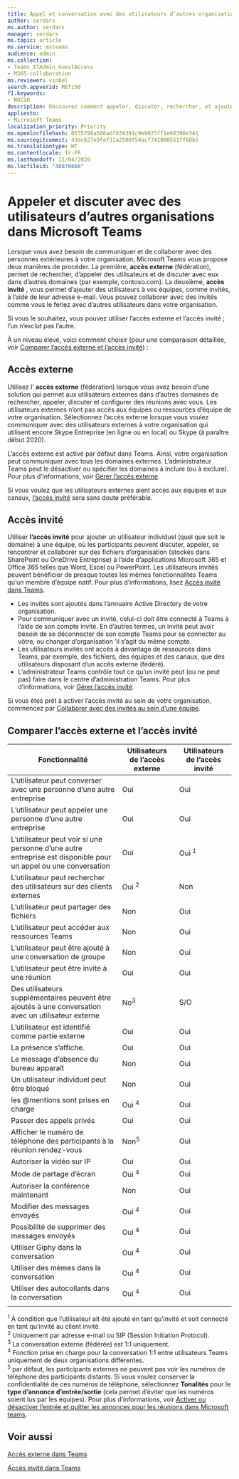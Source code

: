 ```yaml
---
title: Appel et conversation avec des utilisateurs d’autres organisations
author: serdars
ms.author: serdars
manager: serdars
ms.topic: article
ms.service: msteams
audience: admin
ms.collection:
- Teams_ITAdmin_GuestAccess
- M365-collaboration
ms.reviewer: vinbel
search.appverid: MET150
f1.keywords:
- NOCSH
description: Découvrez comment appeler, discuter, rechercher, et ajouter des utilisateurs en dehors de l’organisation dans Microsoft Teams à l’aide de l’accès externe (fédération) et de l’accès invité.
appliesto:
- Microsoft Teams
localization_priority: Priority
ms.openlocfilehash: 0535798a506adf839391c9e9075ff1e68398e341
ms.sourcegitcommit: 43dc627e9fef31a2508f54acf741000551ff68b5
ms.translationtype: HT
ms.contentlocale: fr-FR
ms.lasthandoff: 11/04/2020
ms.locfileid: "48878668"
---
```

<a name="call-and-chat-with-users-from-other-organizations-in-microsoft-teams"></a>Appeler et discuter avec des utilisateurs d’autres organisations dans Microsoft Teams
======================================================

Lorsque vous avez besoin de communiquer et de collaborer avec des personnes extérieures à votre organisation, Microsoft Teams vous propose deux manières de procéder. La première, **accès externe** (fédération), permet de rechercher, d’appeler des utilisateurs et de discuter avec eux dans d’autres domaines (par exemple, contoso.com). La deuxième, **accès invité** , vous permet d’ajouter des utilisateurs à vos équipes, comme invités, à l’aide de leur adresse e-mail. Vous pouvez collaborer avec des invités comme vous le feriez avec d’autres utilisateurs dans votre organisation.

Si vous le souhaitez, vous pouvez utiliser l’accès externe et l’accès invité ; l’un n’exclut pas l’autre.

À un niveau élevé, voici comment choisir (pour une comparaison détaillée, voir [Comparer l’accès externe et l’accès invité](#compare-external-and-guest-access)) :

## <a name="external-access"></a>Accès externe

Utilisez l’ **accès externe** (fédération) lorsque vous avez besoin d’une solution qui permet aux utilisateurs externes dans d’autres domaines de rechercher, appeler, discuter et configurer des réunions avec vous. Les utilisateurs externes n’ont pas accès aux équipes ou ressources d’équipe de votre organisation. Sélectionnez l’accès externe lorsque vous voulez communiquer avec des utilisateurs externes à votre organisation qui utilisent encore Skype Entreprise (en ligne ou en local) ou Skype (à paraître début 2020). 

L’accès externe est activé par défaut dans Teams. Ainsi, votre organisation peut communiquer avec tous les domaines externes. L’administrateur Teams peut le désactiver ou spécifier les domaines à inclure (ou à exclure). Pour plus d’informations, voir [Gérer l’accès externe](manage-external-access.md). 

Si vous voulez que les utilisateurs externes aient accès aux équipes et aux canaux, [l’accès invité](#guest-access) sera sans doute préférable. 


## <a name="guest-access"></a>Accès invité

Utiliser **l’accès invité** pour ajouter un utilisateur individuel (quel que soit le domaine) à une équipe, où les participants peuvent discuter, appeler, se rencontrer et collaborer sur des fichiers d’organisation (stockés dans SharePoint ou OneDrive Entreprise) à l’aide d’applications Microsoft 365 et Office 365 telles que Word, Excel ou PowerPoint. Les utilisateurs invités peuvent bénéficier de presque toutes les mêmes fonctionnalités Teams qu’un membre d’équipe natif. Pour plus d’informations, lisez [Accès invité dans Teams](guest-access.md).

- Les invités sont ajoutés dans l’annuaire Active Directory de votre organisation.
- Pour communiquer avec un invité, celui-ci doit être connecté à Teams à l’aide de son compte invité. En d’autres termes, un invité peut avoir besoin de se déconnecter de son compte Teams pour se connecter au vôtre, ou changer d’organisation ’il s’agit du même compte.
- Les utilisateurs invités ont accès à davantage de ressources dans Teams, par exemple, des fichiers, des équipes et des canaux, que des utilisateurs disposant d’un accès externe (fédéré).
- L’administrateur Teams contrôle tout ce qu’un invité peut (ou ne peut pas) faire dans le centre d’administration Teams. Pour plus d’informations, voir [Gérer l’accès invité](manage-guests.md).

Si vous êtes prêt à activer l’accès invité au sein de votre organisation, commencez par [Collaborer avec des invités au sein d’une équipe](https://docs.microsoft.com/microsoft-365/solutions/collaborate-as-team).


## <a name="compare-external-and-guest-access"></a>Comparer l’accès externe et l’accès invité

| Fonctionnalité | Utilisateurs de l’accès externe | Utilisateurs de l’accès invité |
|---------|-----------------------|--------------------|
| L’utilisateur peut converser avec une personne d’une autre entreprise | Oui |Oui |
| L’utilisateur peut appeler une personne d’une autre entreprise | Oui | Oui |
| L’utilisateur peut voir si une personne d’une autre entreprise est disponible pour un appel ou une conversation | Oui | Oui <sup>1</sup> |
| L’utilisateur peut rechercher des utilisateurs sur des clients externes | Oui <sup>2</sup> | Non |
| L’utilisateur peut partager des fichiers | Non | Oui |
| L’utilisateur peut accéder aux ressources Teams | Non | Oui |
| L’utilisateur peut être ajouté à une conversation de groupe | Non | Oui |
| L’utilisateur peut être invité à une réunion | Oui | Oui |
| Des utilisateurs supplémentaires peuvent être ajoutés à une conversation avec un utilisateur externe | No<sup>3</sup> | S/O |
| L’utilisateur est identifié comme partie externe | Oui | Oui |
| La présence s’affiche. | Oui | Oui |
| Le message d’absence du bureau apparaît | Non | Oui |
| Un utilisateur individuel peut être bloqué | Non | Oui |
| les @mentions sont prises en charge | Oui <sup>4</sup> | Oui |
| Passer des appels privés | Oui | Oui |
| Afficher le numéro de téléphone des participants à la réunion rendez-vous | Non<sup>5</sup> | Oui |
| Autoriser la vidéo sur IP | Oui | Oui |
| Mode de partage d’écran | Oui <sup>4</sup> | Oui |
| Autoriser la conférence maintenant | Non | Oui |
| Modifier des messages envoyés | Oui <sup>4</sup> | Oui |
| Possibilité de supprimer des messages envoyés | Oui <sup>4</sup> | Oui |
| Utiliser Giphy dans la conversation | Oui <sup>4</sup> | Oui |
| Utiliser des mèmes dans la conversation | Oui <sup>4</sup> | Oui |
| Utiliser des autocollants dans la conversation | Oui <sup>4</sup> | Oui |
||||

<sup>1</sup> À condition que l’utilisateur ait été ajouté en tant qu’invité et soit connecté en tant qu’invité au client invité.<br>
<sup>2</sup> Uniquement par adresse e-mail ou SIP (Session Initiation Protocol).<br>
<sup>3</sup> La conversation externe (fédérée) est 1:1 uniquement.<br>
<sup>4</sup> Fonction prise en charge pour la conversation 1:1 entre utilisateurs Teams uniquement de deux organisations différentes. <br>
<sup>5</sup> par défaut, les participants externes ne peuvent pas voir les numéros de téléphone des participants distants. Si vous voulez conserver la confidentialité de ces numéros de téléphone, sélectionnez **Tonalités** pour le **type d’annonce d’entrée/sortie** (cela permet d’éviter que les numéros soient lus par les équipes). Pour plus d’informations, voir [Activer ou désactiver l’entrée et quitter les annonces pour les réunions dans Microsoft teams](turn-on-or-off-entry-and-exit-announcements-for-meetings-in-teams.md).

## <a name="related-topics"></a>Voir aussi

[Accès externe dans Teams](manage-external-access.md)

[Accès invité dans Teams](guest-access.md)

